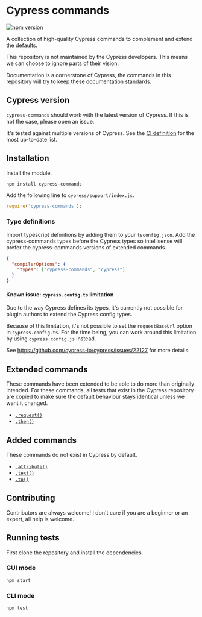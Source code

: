 # Cypress commands

[![npm version](https://badge.fury.io/js/cypress-commands.svg)](https://badge.fury.io/js/cypress-commands)

A collection of high-quality Cypress commands to complement and extend the defaults.

This repository is not maintained by the Cypress developers. This means we can choose to ignore
parts of their vision.

Documentation is a cornerstone of Cypress, the commands in this repository will try to keep these
documentation standards.

## Cypress version

`cypress-commands` should work with the latest version of Cypress. If this is not the case, please
open an issue.

It's tested against multiple versions of Cypress. See the
[CI definition](./.github/workflows/ci.yaml) for the most up-to-date list.

## Installation

Install the module.

```shell
npm install cypress-commands
```

Add the following line to `cypress/support/index.js`.

```javascript
require('cypress-commands');
```

### Type definitions

Import typescript definitions by adding them to your `tsconfig.json`. Add the cypress-commands types
before the Cypress types so intellisense will prefer the cypress-commands versions of extended
commands.

```json
{
  "compilerOptions": {
    "types": ["cypress-commands", "cypress"]
  }
}
```

#### Known issue: `cypress.config.ts` limitation

Due to the way Cypress defines its types, it's currently not possible for plugin authors to extend
the Cypress config types.

Because of this limitation, it's not possible to set the `requestBaseUrl` option in
`cypress.config.ts`. For the time being, you can work around this limitation by using
`cypress.config.js` instead.

See https://github.com/cypress-io/cypress/issues/22127 for more details.

## Extended commands

These commands have been extended to be able to do more than originally intended. For these
commands, all tests that exist in the Cypress repository are copied to make sure the default
behaviour stays identical unless we want it changed.

- [`.request()`](./docs/request.md)
- [`.then()`](./docs/then.md)

## Added commands

These commands do not exist in Cypress by default.

- [`.attribute()`](./docs/attribute.md)
- [`.text()`](./docs/text.md)
- [`.to()`](./docs/to.md)

## Contributing

Contributors are always welcome! I don't care if you are a beginner or an expert, all help is
welcome.

## Running tests

First clone the repository and install the dependencies.

### GUI mode

```shell
npm start
```

### CLI mode

```shell
npm test
```
